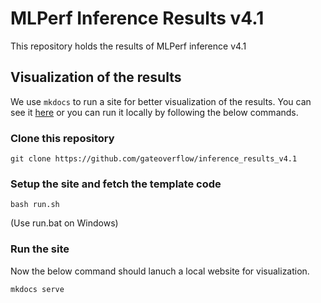 # MLPerf Inference Results v4.1

This repository holds the results of MLPerf inference v4.1

## Visualization of the results

We use `mkdocs` to run a site for better visualization of the results. You can see it [here](https://gateoverflow.github.io/inference_results_v4.1) or you can run it locally by following the below commands.

### Clone this repository
```
git clone https://github.com/gateoverflow/inference_results_v4.1
```

### Setup the site and fetch the template code
```
bash run.sh 
```
(Use run.bat on Windows)

### Run the site

Now the below command should lanuch a local website for visualization.
```
mkdocs serve
```

